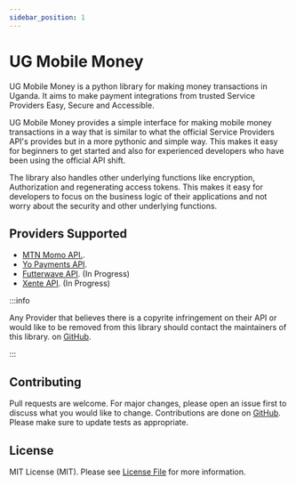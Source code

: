 ```yaml
---
sidebar_position: 1
---
```


# UG Mobile Money

UG Mobile Money is a python library for making money transactions in Uganda. It aims to make payment integrations from trusted Service Providers Easy, Secure and Accessible.

UG Mobile Money provides a simple interface for making mobile money transactions in a way that is similar to what the official Service Providers API's provides but in a more pythonic and simple way. This makes it easy for beginners to get started and also for experienced developers who have been using the official API shift.

The library also handles other underlying functions like encryption, Authorization and regenerating access tokens. This makes it easy for developers to focus on the business logic of their applications and not worry about the security and other underlying functions.

## Providers Supported

- [MTN Momo API.](https://momodeveloper.mtn.com).
- [Yo Payments API](https://www.yo.co.ug).
- [Futterwave API](https://flutterwave.com/ug/). (In Progress)
- [Xente API](https://www.xente.co/). (In Progress)



:::info

Any Provider that believes there is a copyrite infringement on their API or would like to be removed from this library should contact the maintainers of this library. on [GitHub](https://github.com/open-ug).

:::



## Contributing

Pull requests are welcome. For major changes, please open an issue first to discuss what you would like to change. Contributions are done on [GitHub](https://github.com/open-ug/ugmobilemoney-py). Please make sure to update tests as appropriate.

## License

MIT License (MIT). Please see [License File](https://github.com/open-ug/ugmobilemoney-py/blob/main/LICENSE) for more information.
